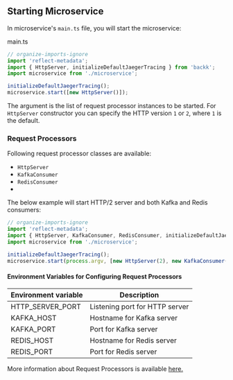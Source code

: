 ## Starting Microservice

In microservice's `main.ts` file, you will start the microservice:

main.ts
```ts
// organize-imports-ignore
import 'reflect-metadata';
import { HttpServer, initializeDefaultJaegerTracing } from 'backk';
import microservice from './microservice';

initializeDefaultJaegerTracing();
microservice.start([new HttpServer()]);
```

The argument is the list of request processor instances to be started.
For `HttpServer` constructor you can specify the HTTP version `1` or `2`, where `1` is the default.

### Request Processors
Following request processor classes are available:
- `HttpServer`
- `KafkaConsumer`
- `RedisConsumer`
- 
The below example will start HTTP/2 server and both Kafka and Redis consumers:

```ts
// organize-imports-ignore
import 'reflect-metadata';
import { HttpServer, KafkaConsumer, RedisConsumer, initializeDefaultJaegerTracing } from 'backk';
import microservice from './microservice';

initializeDefaultJaegerTracing();
microservice.start(process.argv, [new HttpServer(2), new KafkaConsumer(), new RedisConsumer()]);
```

#### Environment Variables for Configuring Request Processors

| Environment variable | Description                    | 
| -------------------- | ------------------------------ | 
| HTTP_SERVER_PORT     | Listening port for HTTP server | 
| KAFKA_HOST           | Hostname for Kafka server      |
| KAFKA_PORT           | Port for Kafka server          |
| REDIS_HOST           | Hostname for Redis server      |
| REDIS_PORT           | Port for Redis server          | 

More information about Request Processors is available [here.](../api/MICROSERVICE_INITIALIZATION.MD)
